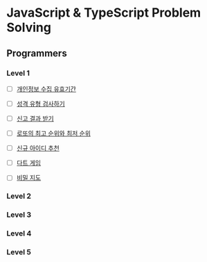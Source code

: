 # JavaScript & TypeScript Problem Solving

## Programmers

### Level 1

-[ ] [개인정보 수집 유효기간](https://school.programmers.co.kr/learn/courses/30/lessons/150370)

-[ ] [성격 유형 검사하기](https://school.programmers.co.kr/learn/courses/30/lessons/118666)

-[ ] [신고 결과 받기](https://school.programmers.co.kr/learn/courses/30/lessons/92334)

-[ ] [로또의 최고 순위와 최저 순위](https://school.programmers.co.kr/learn/courses/30/lessons/77484)

-[ ] [신규 아이디 추천](https://school.programmers.co.kr/learn/courses/30/lessons/72410)

-[ ] [다트 게임](https://school.programmers.co.kr/learn/courses/30/lessons/17682)

-[ ] [비밀 지도](https://school.programmers.co.kr/learn/courses/30/lessons/17681)

### Level 2

### Level 3

### Level 4

### Level 5
